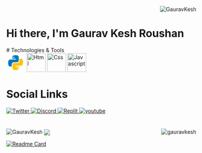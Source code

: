 <p align="right"> <img src="https://komarev.com/ghpvc/?username=GauravKesh&label=Visitors&color=0e75b6&style=flat&theme=transparent" alt="GauravKesh" /> </p>
<h1>Hi there, I'm Gaurav Kesh Roushan</h1>
# Technologies & Tools 
<div>
<img  title="Python" src="./img/icons8-python.gif"  width=50 height=50 border-radius=20>
<img  title="Html" width=50 height=50 border-radius=20>
<img  title="Css" width=50 height=50 border-radius=20>
<img  title="Javascript" width=50 height=50 border-radius=20>

<br>
</div>

# Social Links
<div style= "margin:2" "padding:2">
<a href="" title="instagram logo icons"  width=50 height=50 border-radius=20/> </a>

  <a href="https://www.instagram.com" target="_blank" >
    <img height="50" title="Twitter" src= width=50 height=50 border-radius=20/>
 </a>

 <a href="https://www.instagram.com" target="_blank">
    <img height="50" title="Discord" src=  width=50 height=50 border-radius=20/>
 </a>
    <a href="https://www.replit.com" target="_blank">
    <img height="50" title="Replit" src=  width=50 height=50 border-radius=20/>
 </a>

   <a href="https://youtube.com" target="_blank">
    <img height="50" title="youtube" src=  width=50 height=50 border-radius=20/>
   </a>
 </div>
 
#
  
<img align-item="center" padding=20 margin=10 src="https://github-readme-stats.vercel.app/api/top-langs?username=GauravKesh&show_icons=true&locale=en&layout=compact&theme=highcontrast" alt="GauravKesh" />
<img align="right"  src="https://github-readme-streak-stats.herokuapp.com/?user=GauravKesh&theme=highcontrast" alt="gauravkesh" />

<img align="center" width="480" src="https://github-readme-stats.vercel.app/api?username=GauravKesh&show_icons=true&hide_border=true&&count_private=true&include_all_commits=true&theme=highcontrast" />


[![Readme Card](https://github-readme-stats.vercel.app/api/pin/?username=GauravKesh&repo=GauravKesh.github.io&theme=highcontrast)](https://github.com/GauravKesh/GauravKesh.github.io)

